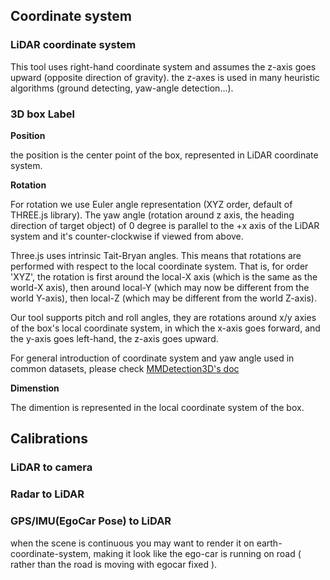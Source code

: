 ## Coordinate system

### LiDAR coordinate system
 This tool uses right-hand coordinate system and assumes the z-axis goes upward (opposite direction of gravity). the z-axes is used in many heuristic algorithms (ground detecting, yaw-angle detection...).

### 3D box Label

**Position**

the position is the center point of the box, represented in LiDAR coordinate system. 

**Rotation**

For rotation we use Euler angle representation (XYZ order, default of THREE.js library). The yaw angle (rotation around z axis, the heading direction of target object) of 0 degree is parallel to the +x axis of the LiDAR system and it's counter-clockwise if viewed from above. 

Three.js uses intrinsic Tait-Bryan angles. This means that rotations are performed with respect to the local coordinate system. That is, for order 'XYZ', the rotation is first around the local-X axis (which is the same as the world-X axis), then around local-Y (which may now be different from the world Y-axis), then local-Z (which may be different from the world Z-axis).

Our tool supports pitch and roll angles, they are rotations around x/y axies of the box's local coordinate system, in which the x-axis goes forward, and the y-axis goes left-hand, the z-axis goes upward.

For general introduction of coordinate system and yaw angle used in common datasets, please check [MMDetection3D's doc](https://mmdetection3d.readthedocs.io/en/latest/tutorials/coord_sys_tutorial.html?highlight=axes)


**Dimenstion** 

The dimention is represented in the local coordinate system of the box.

## Calibrations

### LiDAR to camera
### Radar to LiDAR
### GPS/IMU(EgoCar Pose) to LiDAR
when the scene is continuous you  may want to render it on earth-coordinate-system, making it look like the ego-car is running on road ( rather than the road is moving with egocar fixed ). 